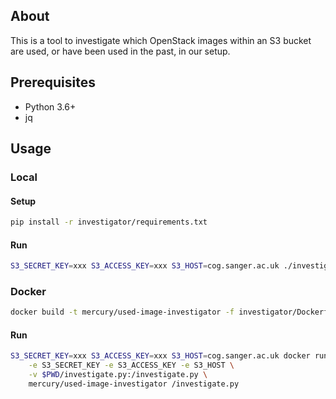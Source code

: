 ## About
This is a tool to investigate which OpenStack images within an S3 bucket are used, or have been used in the past, in our
setup.

## Prerequisites
- Python 3.6+
- jq

## Usage
### Local
#### Setup
```bash
pip install -r investigator/requirements.txt
```

#### Run
```bash
S3_SECRET_KEY=xxx S3_ACCESS_KEY=xxx S3_HOST=cog.sanger.ac.uk ./investigate.py
```

### Docker
```bash
docker build -t mercury/used-image-investigator -f investigator/Dockerfile investigator
```

#### Run
```bash
S3_SECRET_KEY=xxx S3_ACCESS_KEY=xxx S3_HOST=cog.sanger.ac.uk docker run \
    -e S3_SECRET_KEY -e S3_ACCESS_KEY -e S3_HOST \
    -v $PWD/investigate.py:/investigate.py \
    mercury/used-image-investigator /investigate.py
```
